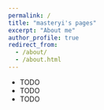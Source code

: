 ```yaml
---
permalink: /
title: "masteryi's pages"
excerpt: "About me"
author_profile: true
redirect_from: 
  - /about/
  - /about.html
---
```


- TODO
- TODO
- TODO